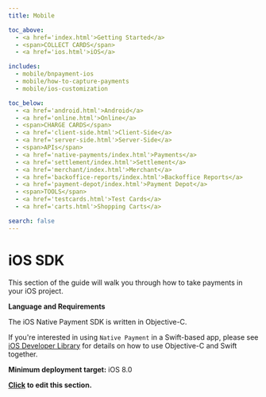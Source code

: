 ```yaml
---
title: Mobile

toc_above:
  - <a href='index.html'>Getting Started</a>
  - <span>COLLECT CARDS</span>
  - <a href='ios.html'>iOS</a>

includes:
  - mobile/bnpayment-ios
  - mobile/how-to-capture-payments
  - mobile/ios-customization

toc_below:
  - <a href='android.html'>Android</a>
  - <a href='online.html'>Online</a>
  - <span>CHARGE CARDS</span>
  - <a href='client-side.html'>Client-Side</a>
  - <a href='server-side.html'>Server-Side</a>
  - <span>APIs</span>
  - <a href='native-payments/index.html'>Payments</a>
  - <a href='settlement/index.html'>Settlement</a>
  - <a href='merchant/index.html'>Merchant</a>
  - <a href='backoffice-reports/index.html'>Backoffice Reports</a>
  - <a href='payment-depot/index.html'>Payment Depot</a>
  - <span>TOOLS</span>
  - <a href='testcards.html'>Test Cards</a>
  - <a href='carts.html'>Shopping Carts</a>

search: false
---
```



# iOS SDK

This section of the guide will walk you through how to take payments in your iOS project.


**Language and Requirements**

The iOS Native Payment SDK is written in Objective-C.

If you're interested in using `Native Payment` in a Swift-based app, please see [iOS Developer Library](https://developer.apple.com/library/ios/documentation/Swift/Conceptual/BuildingCocoaApps/MixandMatch.html) for details on how to use Objective-C and Swift together.

**Minimum deployment target:** iOS 8.0

**[Click](https://github.com/bambora/dev.bambora.com/blob/master/source/includes/mobile/_bnpayment-ios.md) to edit this section.**
